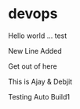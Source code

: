 # devops

Hello world ... test


New Line Added




Get out of here

This is Ajay & Debjit

Testing Auto Build1

